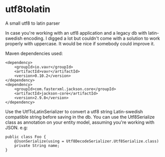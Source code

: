 # utf8tolatin
A small utf8 to latin parser 

In case you're working with an utf8 application and a legacy db with latin-swedish encoding.
I digged a lot but couldn't come with a solution to work properly with uppercase. It would be nice if somebody could improve it.

Maven dependencies used:
```
<dependency>
    <groupId>io.vavr</groupId>
    <artifactId>vavr</artifactId>
    <version>0.10.2</version>
</dependency>
<dependency>
    <groupId>com.fasterxml.jackson.core</groupId>
    <artifactId>jackson-core</artifactId>
    <version>2.9.8</version>
</dependency>
```

Use the UtfToLatinSerializer to convert a utf8 string Latin-swedish compatible string before saving in the db.
You can use the Utf8Serialize class as annotation on your entity model, assuming you're working with JSON. e.g:

```
public class Foo {
    @JsonSerialize(using = Utf8DecodeSerializer.Utf8Serialize.class)
    private String name;
}
```
